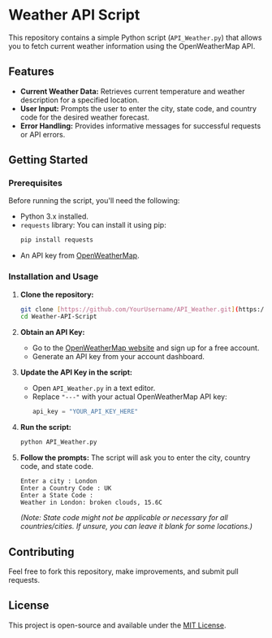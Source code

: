 # Weather API Script

This repository contains a simple Python script (`API_Weather.py`) that allows you to fetch current weather information using the OpenWeatherMap API.

## Features

* **Current Weather Data:** Retrieves current temperature and weather description for a specified location.
* **User Input:** Prompts the user to enter the city, state code, and country code for the desired weather forecast.
* **Error Handling:** Provides informative messages for successful requests or API errors.

## Getting Started

### Prerequisites

Before running the script, you'll need the following:

* Python 3.x installed.
* `requests` library: You can install it using pip:
    ```bash
    pip install requests
    ```
* An API key from [OpenWeatherMap](https://openweathermap.org/api).

### Installation and Usage

1.  **Clone the repository:**
    ```bash
    git clone [https://github.com/YourUsername/API_Weather.git](https://github.com/YourUsername/API_Weather.git)
    cd Weather-API-Script
    ```

2.  **Obtain an API Key:**
    * Go to the [OpenWeatherMap website](https://openweathermap.org/api) and sign up for a free account.
    * Generate an API key from your account dashboard.

3.  **Update the API Key in the script:**
    * Open `API_Weather.py` in a text editor.
    * Replace `"---"` with your actual OpenWeatherMap API key:
        ```python
        api_key = "YOUR_API_KEY_HERE"
        ```

4.  **Run the script:**
    ```bash
    python API_Weather.py
    ```

5.  **Follow the prompts:**
    The script will ask you to enter the city, country code, and state code.

    ```
    Enter a city : London
    Enter a Country Code : UK
    Enter a State Code : 
    Weather in London: broken clouds, 15.6C
    ```
    *(Note: State code might not be applicable or necessary for all countries/cities. If unsure, you can leave it blank for some locations.)*

## Contributing

Feel free to fork this repository, make improvements, and submit pull requests.

## License

This project is open-source and available under the [MIT License](LICENSE).
